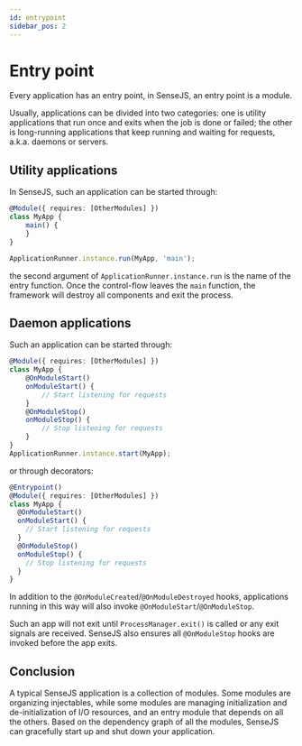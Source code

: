 ```yaml
---
id: entrypoint
sidebar_pos: 2
---
```

# Entry point

Every application has an entry point, in SenseJS, an entry point is a module.

Usually, applications can be divided into two categories: one is utility applications that run once and exits when
the job is done or failed; the other is long-running applications that keep running and waiting for requests,
a.k.a. daemons or servers.


## Utility applications

In SenseJS, such an application can be started through:
```typescript
@Module({ requires: [OtherModules] })
class MyApp {
    main() {
    }
}

ApplicationRunner.instance.run(MyApp, 'main');
```

the second argument of `ApplicationRunner.instance.run` is the name of the entry function. Once the control-flow leaves
the `main` function, the framework will destroy all components and exit the process.

## Daemon applications

Such an application can be started through:

```typescript
@Module({ requires: [OtherModules] })
class MyApp {
    @OnModuleStart()
    onModuleStart() {
        // Start listening for requests
    }
    @OnModuleStop()
    onModuleStop() {
        // Stop listening for requests
    }
}
ApplicationRunner.instance.start(MyApp);
```

or through decorators:

```typescript
@Entrypoint()
@Module({ requires: [OtherModules] })
class MyApp {
  @OnModuleStart()
  onModuleStart() {
    // Start listening for requests
  }
  @OnModuleStop()
  onModuleStop() {
    // Stop listening for requests
  }
}
```

In addition to the `@OnModuleCreated`/`@OnModuleDestroyed` hooks, applications running in this way will also invoke
`@OnModuleStart`/`@OnModuleStop`.

Such an app will not exit until `ProcessManager.exit()` is called or any exit signals are received. SenseJS also ensures
all `@OnModuleStop` hooks are invoked before the app exits.

## Conclusion

A typical SenseJS application is a collection of modules. Some modules are organizing injectables, while some modules
are managing initialization and de-initialization of I/O resources, and an entry module that depends on all the others.
Based on the dependency graph of all the modules, SenseJS can gracefully start up and shut down your application.


